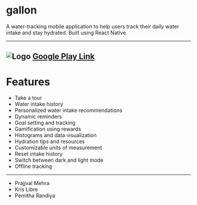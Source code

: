 # gallon

A water-tracking mobile application to help users track their daily water intake and stay hydrated. Built using React Native.

---
![Logo](https://play-lh.googleusercontent.com/kja5UT_Ux103Bi28aR4pwMlEyyAt7aw2JjAkAdfDyvT07u6Wkf0g844UfVR8Q4XwriI=w240-h480-rw)
[Google Play Link](https://play.google.com/store/apps/details?id=com.daddyg09.gallon&hl=en_CA&gl=US)
---

# Features

-   Take a tour
-   Water intake history
-   Personalized water intake recommendations
-   Dynamic reminders
-   Goal setting and tracking
-   Gamification using rewards
-   Histograms and data visualization
-   Hydration tips and resources
-   Customizable units of measurement
-   Reset intake history
-   Switch between dark and light mode
-   Offline tracking

---
-   Prajjval Mehra
-   Kris Libre
-   Pemitha Randiya

